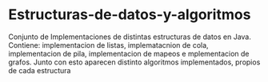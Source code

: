 # Estructuras-de-datos-y-algoritmos
Conjunto de Implementaciones de distintas estructuras de datos en Java.
Contiene: implementacion de listas, implematacnion de cola, implementacion de pila, implementacion de mapeos e mplementacion de grafos.
Junto con esto aparecen distinto algoritmos implementados, propios de cada estructura  
  

